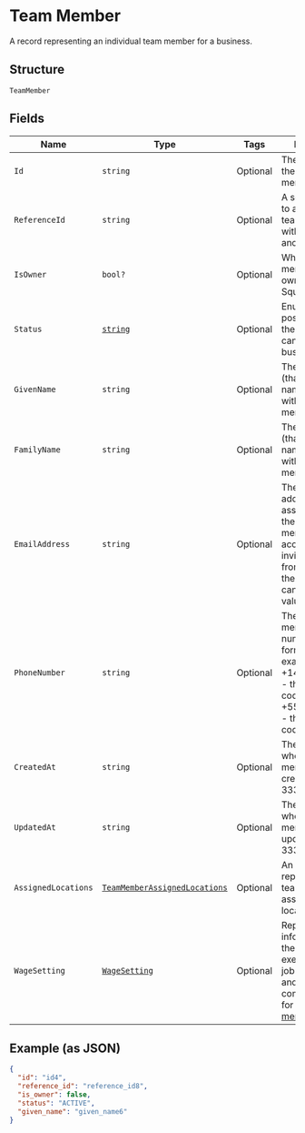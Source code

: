 
# Team Member

A record representing an individual team member for a business.

## Structure

`TeamMember`

## Fields

| Name | Type | Tags | Description |
|  --- | --- | --- | --- |
| `Id` | `string` | Optional | The unique ID for the team member. |
| `ReferenceId` | `string` | Optional | A second ID used to associate the team member with an entity in another system. |
| `IsOwner` | `bool?` | Optional | Whether the team member is the owner of the Square account. |
| `Status` | [`string`](../../doc/models/team-member-status.md) | Optional | Enumerates the possible statuses the team member can have within a business. |
| `GivenName` | `string` | Optional | The given name (that is, the first name) associated with the team member. |
| `FamilyName` | `string` | Optional | The family name (that is, the last name) associated with the team member. |
| `EmailAddress` | `string` | Optional | The email address associated with the team member. After accepting the invitation<br>from Square, only the team member can change this value. |
| `PhoneNumber` | `string` | Optional | The team member's phone number, in E.164 format. For example:<br>+14155552671 - the country code is 1 for US<br>+551155256325 - the country code is 55 for BR |
| `CreatedAt` | `string` | Optional | The timestamp when the team member was created, in RFC 3339 format. |
| `UpdatedAt` | `string` | Optional | The timestamp when the team member was last updated, in RFC 3339 format. |
| `AssignedLocations` | [`TeamMemberAssignedLocations`](../../doc/models/team-member-assigned-locations.md) | Optional | An object that represents a team member's assignment to locations. |
| `WageSetting` | [`WageSetting`](../../doc/models/wage-setting.md) | Optional | Represents information about the overtime exemption status, job assignments, and compensation<br>for a [team member](../../doc/models/team-member.md). |

## Example (as JSON)

```json
{
  "id": "id4",
  "reference_id": "reference_id8",
  "is_owner": false,
  "status": "ACTIVE",
  "given_name": "given_name6"
}
```

